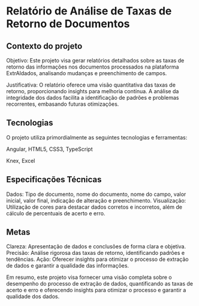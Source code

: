 # Relatório de Análise de Taxas de Retorno de Documentos

## Contexto do projeto

Objetivo: Este projeto visa gerar relatórios detalhados sobre as taxas de retorno das informações nos documentos processados na plataforma ExtrAIdados, analisando mudanças e preenchimento de campos.

Justificativa: O relatório oferece uma visão quantitativa das taxas de retorno, proporcionando insights para melhoria contínua. A análise da integridade dos dados facilita a identificação de padrões e problemas recorrentes, embasando futuras otimizações.


## Tecnologias

O projeto utiliza primordialmente as seguintes tecnologias e ferramentas:

Angular, HTML5, CSS3, TypeScript

Knex, Excel


## Especificações Técnicas 

Dados: Tipo de documento, nome do documento, nome do campo, valor inicial, valor final, indicação de alteração e preenchimento.
Visualização: Utilização de cores para destacar dados corretos e incorretos, além de cálculo de percentuais de acerto e erro.

## Metas

Clareza: Apresentação de dados e conclusões de forma clara e objetiva.
Precisão: Análise rigorosa das taxas de retorno, identificando padrões e tendências.
Ação: Oferecer insights para otimizar o processo de extração de dados e garantir a qualidade das informações.

Em resumo, este projeto visa fornecer uma visão completa sobre o desempenho do processo de extração de dados, quantificando as taxas de acerto e erro e oferecendo insights para otimizar o processo e garantir a qualidade dos dados.




